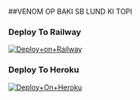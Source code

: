 

##VENOM OP BAKI SB LUND KI TOPI

### Deploy To Railway

[![Deploy+on+Railway](https://railway.app/button.svg)](https://railway.app/new/template?template=https://github.com/VENOM-CRAZY/VENOMxxMUSIC&envs=API_ID,API_HASH,BOT_TOKEN,STRING_SESSION)


### Deploy To Heroku

[![Deploy+On+Heroku](https://www.herokucdn.com/deploy/button.svg)](https://heroku.com/deploy?template=https://github.com/VENOM-CRAZY/VENOMxxMUSIC)





